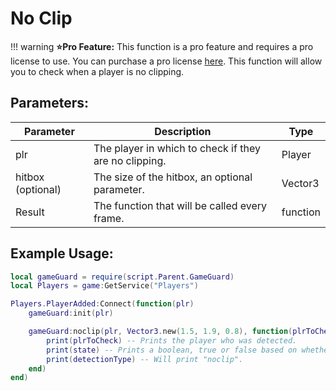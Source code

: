 # No Clip
!!! warning
    **⭐Pro Feature:** This function is a pro feature and requires a pro license to use. You can purchase a pro license [here](https://discord.gg/2F4CJFhVwv).
This function will allow you to check when a player is no clipping.

## Parameters:

| Parameter         | Description                                           | Type     |
| ----------------- | ----------------------------------------------------- | -------- |
| plr               | The player in which to check if they are no clipping. | Player   |
| hitbox (optional) | The size of the hitbox, an optional parameter.        | Vector3  |
| Result            | The function that will be called every frame.         | function |

## Example Usage:

```lua hl_lines="7-11" linenums="1"
local gameGuard = require(script.Parent.GameGuard)
local Players = game:GetService("Players")

Players.PlayerAdded:Connect(function(plr)
    gameGuard:init(plr)

    gameGuard:noclip(plr, Vector3.new(1.5, 1.9, 0.8), function(plrToCheck, state, detectionType)
        print(plrToCheck) -- Prints the player who was detected.
        print(state) -- Prints a boolean, true or false based on whether or not the player was detected.
        print(detectionType) -- Will print "noclip".
    end)
end)
```

